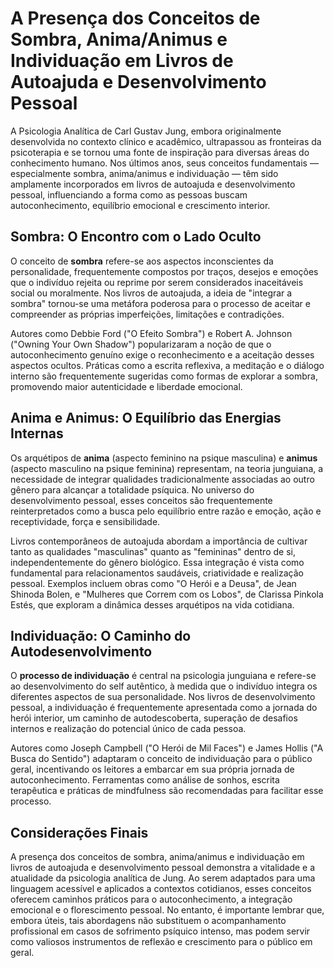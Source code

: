 
# A Presença dos Conceitos de Sombra, Anima/Animus e Individuação em Livros de Autoajuda e Desenvolvimento Pessoal

A Psicologia Analítica de Carl Gustav Jung, embora originalmente desenvolvida no contexto clínico e acadêmico, ultrapassou as fronteiras da psicoterapia e se tornou uma fonte de inspiração para diversas áreas do conhecimento humano. Nos últimos anos, seus conceitos fundamentais — especialmente sombra, anima/animus e individuação — têm sido amplamente incorporados em livros de autoajuda e desenvolvimento pessoal, influenciando a forma como as pessoas buscam autoconhecimento, equilíbrio emocional e crescimento interior.

## Sombra: O Encontro com o Lado Oculto

O conceito de **sombra** refere-se aos aspectos inconscientes da personalidade, frequentemente compostos por traços, desejos e emoções que o indivíduo rejeita ou reprime por serem considerados inaceitáveis social ou moralmente. Nos livros de autoajuda, a ideia de "integrar a sombra" tornou-se uma metáfora poderosa para o processo de aceitar e compreender as próprias imperfeições, limitações e contradições.

Autores como Debbie Ford ("O Efeito Sombra") e Robert A. Johnson ("Owning Your Own Shadow") popularizaram a noção de que o autoconhecimento genuíno exige o reconhecimento e a aceitação desses aspectos ocultos. Práticas como a escrita reflexiva, a meditação e o diálogo interno são frequentemente sugeridas como formas de explorar a sombra, promovendo maior autenticidade e liberdade emocional.

## Anima e Animus: O Equilíbrio das Energias Internas

Os arquétipos de **anima** (aspecto feminino na psique masculina) e **animus** (aspecto masculino na psique feminina) representam, na teoria junguiana, a necessidade de integrar qualidades tradicionalmente associadas ao outro gênero para alcançar a totalidade psíquica. No universo do desenvolvimento pessoal, esses conceitos são frequentemente reinterpretados como a busca pelo equilíbrio entre razão e emoção, ação e receptividade, força e sensibilidade.

Livros contemporâneos de autoajuda abordam a importância de cultivar tanto as qualidades "masculinas" quanto as "femininas" dentro de si, independentemente do gênero biológico. Essa integração é vista como fundamental para relacionamentos saudáveis, criatividade e realização pessoal. Exemplos incluem obras como "O Herói e a Deusa", de Jean Shinoda Bolen, e "Mulheres que Correm com os Lobos", de Clarissa Pinkola Estés, que exploram a dinâmica desses arquétipos na vida cotidiana.

## Individuação: O Caminho do Autodesenvolvimento

O **processo de individuação** é central na psicologia junguiana e refere-se ao desenvolvimento do self autêntico, à medida que o indivíduo integra os diferentes aspectos de sua personalidade. Nos livros de desenvolvimento pessoal, a individuação é frequentemente apresentada como a jornada do herói interior, um caminho de autodescoberta, superação de desafios internos e realização do potencial único de cada pessoa.

Autores como Joseph Campbell ("O Herói de Mil Faces") e James Hollis ("A Busca do Sentido") adaptaram o conceito de individuação para o público geral, incentivando os leitores a embarcar em sua própria jornada de autoconhecimento. Ferramentas como análise de sonhos, escrita terapêutica e práticas de mindfulness são recomendadas para facilitar esse processo.

## Considerações Finais

A presença dos conceitos de sombra, anima/animus e individuação em livros de autoajuda e desenvolvimento pessoal demonstra a vitalidade e a atualidade da psicologia analítica de Jung. Ao serem adaptados para uma linguagem acessível e aplicados a contextos cotidianos, esses conceitos oferecem caminhos práticos para o autoconhecimento, a integração emocional e o florescimento pessoal. No entanto, é importante lembrar que, embora úteis, tais abordagens não substituem o acompanhamento profissional em casos de sofrimento psíquico intenso, mas podem servir como valiosos instrumentos de reflexão e crescimento para o público em geral.
```
